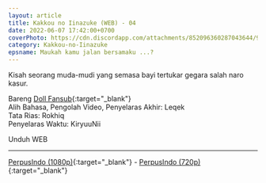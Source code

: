 ```yaml
---
layout: article
title: Kakkou no Iinazuke (WEB) - 04
date: 2022-06-07 17:42:00+0700
coverPhoto: https://cdn.discordapp.com/attachments/852096360287043644/991700293098160228/unknown.png
category: Kakkou-no-Iinazuke
epsname: Maukah kamu jalan bersamaku ...?
---
```


Kisah seorang muda-mudi yang semasa bayi tertukar gegara salah naro kasur.

Bareng [Doll Fansub](https://www.perpusindo.info/user/Leqek){:target="_blank"}
<br>
Alih Bahasa, Pengolah Video, Penyelaras Akhir: Leqek
<br>
Tata Rias: Rokhiq
<br>
Penyelaras Waktu: KiryuuNii

Unduh WEB

---
[PerpusIndo (1080p)](https://www.perpusindo.info/berkas/o7iLArEm){:target="_blank"} - [PerpusIndo (720p)](https://www.perpusindo.info/berkas/SZTdpOQB){:target="_blank"}
